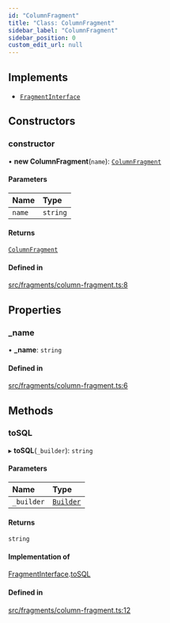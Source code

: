 ```yaml
---
id: "ColumnFragment"
title: "Class: ColumnFragment"
sidebar_label: "ColumnFragment"
sidebar_position: 0
custom_edit_url: null
---
```


## Implements

- [`FragmentInterface`](../interfaces/FragmentInterface.md)

## Constructors

### constructor

• **new ColumnFragment**(`name`): [`ColumnFragment`](ColumnFragment.md)

#### Parameters

| Name | Type |
| :------ | :------ |
| `name` | `string` |

#### Returns

[`ColumnFragment`](ColumnFragment.md)

#### Defined in

[src/fragments/column-fragment.ts:8](https://github.com/alesmenzel/sql-builder/blob/e62707c/src/fragments/column-fragment.ts#L8)

## Properties

### \_name

• **\_name**: `string`

#### Defined in

[src/fragments/column-fragment.ts:6](https://github.com/alesmenzel/sql-builder/blob/e62707c/src/fragments/column-fragment.ts#L6)

## Methods

### toSQL

▸ **toSQL**(`_builder`): `string`

#### Parameters

| Name | Type |
| :------ | :------ |
| `_builder` | [`Builder`](Builder.md) |

#### Returns

`string`

#### Implementation of

[FragmentInterface](../interfaces/FragmentInterface.md).[toSQL](../interfaces/FragmentInterface.md#tosql)

#### Defined in

[src/fragments/column-fragment.ts:12](https://github.com/alesmenzel/sql-builder/blob/e62707c/src/fragments/column-fragment.ts#L12)
